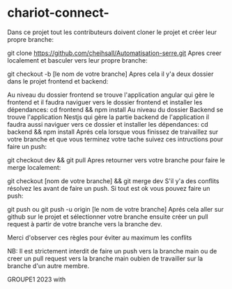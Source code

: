 # chariot-connect-

Dans ce projet tout les contributeurs doivent cloner le projet et créer leur propre branche:

git clone https://github.com/cheihsall/Automatisation-serre.git
Apres creer localement et basculer vers leur propre branche:

git checkout -b [le nom de votre branche]
Apres cela il y'a deux dossier dans le projet frontend et backend:

Au niveau du dossier frontend se trouve l'application angular qui gère le frontend et il faudra naviguer vers le dossier frontend et installer les dépendances:
cd frontend && npm install
Au niveau du dossier Backend se trouve l'application Nestjs qui gère la partie backend de l'application il faudra aussi naviguer vers ce dossier et installer les dépendances:
cd backend && npm install
Aprés cela lorsque vous finissez de traivaillez sur votre branche et que vous terminez votre tache suivez ces intructions pour faire un push:

git checkout dev && git pull
Apres retourner vers votre branche pour faire le merge localement:

git checkout [nom de votre branche] && git merge dev
S'il y'a des conflits résolvez les avant de faire un push. Si tout est ok vous pouvez faire un push:

git push ou git push -u origin [le nom de votre branche]
Aprés cela aller sur github sur le projet et sélectionner votre branche ensuite créer un pull request à partir de votre branche vers la branche dev.

Merci d'observer ces règles pour éviter au maximum les conflits

NB: Il est strictement interdit de faire un push vers la branche main ou de creer un pull request vers la branche main oubien de travailler sur la branche d'un autre membre.

GROUPE1 2023 with

